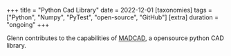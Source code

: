+++
title = "Python Cad Library"
date = 2022-12-01
[taxonomies]
tags = ["Python", "Numpy", "PyTest", "open-source", "GitHub"]
[extra]
duration = "ongoing"
+++

Glenn contributes to the capabilities of [MADCAD](https://github.com/jimy-byerley/pymadcad), a opensource python CAD library.
